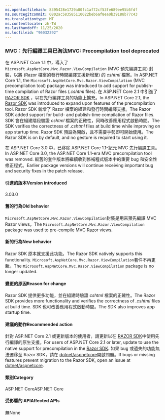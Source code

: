 ```yaml
---
ms.openlocfilehash: 8395428e1729a00fc1af72cf53fe689ee95b5fdf
ms.sourcegitcommit: 0802ac583585110022beb6af8ea0b39188b77c43
ms.translationtype: MT
ms.contentlocale: zh-TW
ms.lasthandoff: 11/25/2020
ms.locfileid: "96032392"
---
```

### <a name="mvc-precompilation-tool-deprecated"></a><span data-ttu-id="6b0c7-101">MVC：先行編譯工具已淘汰</span><span class="sxs-lookup"><span data-stu-id="6b0c7-101">MVC: Precompilation tool deprecated</span></span>

<span data-ttu-id="6b0c7-102">在 ASP.NET Core 1.1 中，導入了 `Microsoft.AspNetCore.Mvc.Razor.ViewCompilation` (MVC 預先編譯工具) 封裝，以將 (Razor 檔案的發行時間編譯支援新增至) 的 *cshtml* 檔案。</span><span class="sxs-lookup"><span data-stu-id="6b0c7-102">In ASP.NET Core 1.1, the `Microsoft.AspNetCore.Mvc.Razor.ViewCompilation` (MVC precompilation tool) package was introduced to add support for publish-time compilation of Razor files (*.cshtml* files).</span></span> <span data-ttu-id="6b0c7-103">在 ASP.NET Core 2.1 中引進了 [RAZOR SDK](/aspnet/core/razor-pages/sdk?view=aspnetcore-2.1) ，以在先行編譯工具的功能上擴充。</span><span class="sxs-lookup"><span data-stu-id="6b0c7-103">In ASP.NET Core 2.1, the [Razor SDK](/aspnet/core/razor-pages/sdk?view=aspnetcore-2.1) was introduced to expand upon features of the precompilation tool.</span></span> <span data-ttu-id="6b0c7-104">Razor SDK 新增了 Razor 檔案的組建和發行時間編譯支援。</span><span class="sxs-lookup"><span data-stu-id="6b0c7-104">The Razor SDK added support for build- and publish-time compilation of Razor files.</span></span> <span data-ttu-id="6b0c7-105">SDK 會在組建階段驗證 *cshtml* 檔案的正確性，同時改善應用程式啟動時間。</span><span class="sxs-lookup"><span data-stu-id="6b0c7-105">The SDK verifies the correctness of *.cshtml* files at build time while improving on app startup time.</span></span> <span data-ttu-id="6b0c7-106">Razor SDK 預設為開啟，且不需要手勢即可開始使用。</span><span class="sxs-lookup"><span data-stu-id="6b0c7-106">The Razor SDK is on by default, and no gesture is required to start using it.</span></span>

<span data-ttu-id="6b0c7-107">在 ASP.NET Core 3.0 中，已移除 ASP.NET Core 1.1-紀元 MVC 先行編譯工具。</span><span class="sxs-lookup"><span data-stu-id="6b0c7-107">In ASP.NET Core 3.0, the ASP.NET Core 1.1-era MVC precompilation tool was removed.</span></span> <span data-ttu-id="6b0c7-108">較舊的套件版本將繼續收到修補程式版本中的重要 bug 和安全性修正程式。</span><span class="sxs-lookup"><span data-stu-id="6b0c7-108">Earlier package versions will continue receiving important bug and security fixes in the patch release.</span></span>

#### <a name="version-introduced"></a><span data-ttu-id="6b0c7-109">引進的版本</span><span class="sxs-lookup"><span data-stu-id="6b0c7-109">Version introduced</span></span>

<span data-ttu-id="6b0c7-110">3.0</span><span class="sxs-lookup"><span data-stu-id="6b0c7-110">3.0</span></span>

#### <a name="old-behavior"></a><span data-ttu-id="6b0c7-111">舊的行為</span><span class="sxs-lookup"><span data-stu-id="6b0c7-111">Old behavior</span></span>

<span data-ttu-id="6b0c7-112">`Microsoft.AspNetCore.Mvc.Razor.ViewCompilation`封裝是用來預先編譯 MVC Razor views。</span><span class="sxs-lookup"><span data-stu-id="6b0c7-112">The `Microsoft.AspNetCore.Mvc.Razor.ViewCompilation` package was used to pre-compile MVC Razor views.</span></span>

#### <a name="new-behavior"></a><span data-ttu-id="6b0c7-113">新的行為</span><span class="sxs-lookup"><span data-stu-id="6b0c7-113">New behavior</span></span>

<span data-ttu-id="6b0c7-114">Razor SDK 原本就支援此功能。</span><span class="sxs-lookup"><span data-stu-id="6b0c7-114">The Razor SDK natively supports this functionality.</span></span> <span data-ttu-id="6b0c7-115">`Microsoft.AspNetCore.Mvc.Razor.ViewCompilation`套件不再更新。</span><span class="sxs-lookup"><span data-stu-id="6b0c7-115">The `Microsoft.AspNetCore.Mvc.Razor.ViewCompilation` package is no longer updated.</span></span>

#### <a name="reason-for-change"></a><span data-ttu-id="6b0c7-116">變更的原因</span><span class="sxs-lookup"><span data-stu-id="6b0c7-116">Reason for change</span></span>

<span data-ttu-id="6b0c7-117">Razor SDK 提供更多功能，並在組建時驗證 *cshtml* 檔案的正確性。</span><span class="sxs-lookup"><span data-stu-id="6b0c7-117">The Razor SDK provides more functionality and verifies the correctness of *.cshtml* files at build time.</span></span> <span data-ttu-id="6b0c7-118">SDK 也可改善應用程式啟動時間。</span><span class="sxs-lookup"><span data-stu-id="6b0c7-118">The SDK also improves app startup time.</span></span>

#### <a name="recommended-action"></a><span data-ttu-id="6b0c7-119">建議的動作</span><span class="sxs-lookup"><span data-stu-id="6b0c7-119">Recommended action</span></span>

<span data-ttu-id="6b0c7-120">針對 ASP.NET Core 2.1 或更新版本的使用者，請更新以在 [RAZOR SDK](/aspnet/core/razor-pages/sdk?view=aspnetcore-3.0)中使用先行編譯的原生支援。</span><span class="sxs-lookup"><span data-stu-id="6b0c7-120">For users of ASP.NET Core 2.1 or later, update to use the native support for precompilation in the [Razor SDK](/aspnet/core/razor-pages/sdk?view=aspnetcore-3.0).</span></span> <span data-ttu-id="6b0c7-121">如果 bug 或遺失的功能無法遷移至 Razor SDK，請在 [dotnet/aspnetcore](https://github.com/dotnet/aspnetcore/issues)開啟問題。</span><span class="sxs-lookup"><span data-stu-id="6b0c7-121">If bugs or missing features prevent migration to the Razor SDK, open an issue at [dotnet/aspnetcore](https://github.com/dotnet/aspnetcore/issues).</span></span>

#### <a name="category"></a><span data-ttu-id="6b0c7-122">類別</span><span class="sxs-lookup"><span data-stu-id="6b0c7-122">Category</span></span>

<span data-ttu-id="6b0c7-123">ASP.NET Core</span><span class="sxs-lookup"><span data-stu-id="6b0c7-123">ASP.NET Core</span></span>

#### <a name="affected-apis"></a><span data-ttu-id="6b0c7-124">受影響的 API</span><span class="sxs-lookup"><span data-stu-id="6b0c7-124">Affected APIs</span></span>

<span data-ttu-id="6b0c7-125">無</span><span class="sxs-lookup"><span data-stu-id="6b0c7-125">None</span></span>

<!-- 

#### Affected APIs

Not detectable via API analysis

-->
